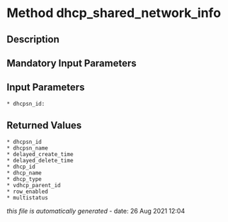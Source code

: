 # Method dhcp_shared_network_info

## Description
	

## Mandatory Input Parameters

## Input Parameters
	* dhcpsn_id:

## Returned Values
	* dhcpsn_id
	* dhcpsn_name
	* delayed_create_time
	* delayed_delete_time
	* dhcp_id
	* dhcp_name
	* dhcp_type
	* vdhcp_parent_id
	* row_enabled
	* multistatus


*this file is automatically generated* - date: 26 Aug 2021 12:04